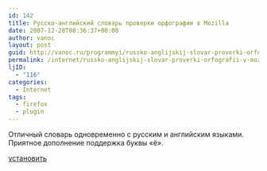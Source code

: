 ```yaml
---
id: 142
title: Русско-английский словарь проверки орфографии в Mozilla
date: 2007-12-28T08:36:37+00:00
author: vanoc
layout: post
guid: http://vanoc.ru/programmyi/russko-anglijskij-slovar-proverki-orfografii-v-mozilla/
permalink: /internet/russko-anglijskij-slovar-proverki-orfografii-v-mozilla/
ljID:
  - "116"
categories:
  - Internet
tags:
  - firefox
  - plugin
---
```

Отличный словарь одновременно с русским и английским языками. Приятное дополнение поддержка буквы &#171;ё&#187;.

[установить](http://ftp.mozilla-russia.org/dictionaries/ru-en_spell_dictionary.xpi)